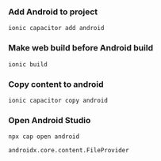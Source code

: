 

### Add Android to project

`ionic capacitor add android`

### Make web build before Android build

`ionic build`

### Copy content to android

`ionic capacitor copy android`

### Open Android Studio

`npx cap open android`

`androidx.core.content.FileProvider`